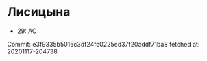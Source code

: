 # Лисицына
- [29: AC](29.md)

Commit: e3f9335b5015c3df24fc0225ed37f20addf71ba8
 fetched at: 20201117-204738
